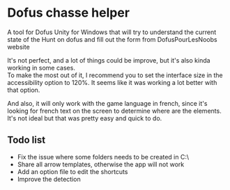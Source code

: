 # Dofus chasse helper

A tool for Dofus Unity for Windows that will try to understand the current state of the Hunt on dofus and fill out the form from DofusPourLesNoobs website

It's not perfect, and a lot of things could be improve, but it's also kinda working in some cases.  
To make the most out of it, I recommend you to set the interface size in the accessibility option to 120%. It seems like it was working a lot better with that option.

And also, it will only work with the game language in french, since it's looking for french text on the screen to determine where are the elements. It's not ideal but that was pretty easy and quick to do.

## Todo list

- Fix the issue where some folders needs to be created in C:\
- Share all arrow templates, otherwise the app will not work
- Add an option file to edit the shortcuts
- Improve the detection
